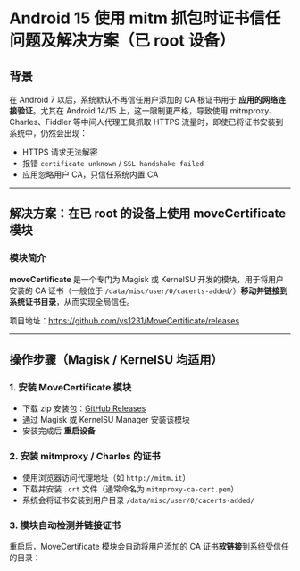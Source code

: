 # Android 15 使用 mitm 抓包时证书信任问题及解决方案（已 root 设备）

## 背景

在 Android 7 以后，系统默认不再信任用户添加的 CA 根证书用于 **应用的网络连接验证**。尤其在 Android 14/15 上，这一限制更严格，导致使用 mitmproxy、Charles、Fiddler 等中间人代理工具抓取 HTTPS 流量时，即使已将证书安装到系统中，仍然会出现：

- HTTPS 请求无法解密
- 报错 `certificate unknown` / `SSL handshake failed`
- 应用忽略用户 CA，只信任系统内置 CA

---

## 解决方案：在已 root 的设备上使用 moveCertificate 模块

### 模块简介

**moveCertificate** 是一个专门为 Magisk 或 KernelSU 开发的模块，用于将用户安装的 CA 证书（一般位于 `/data/misc/user/0/cacerts-added/`）**移动并链接到系统证书目录**，从而实现全局信任。

项目地址：https://github.com/ys1231/MoveCertificate/releases

---

## 操作步骤（Magisk / KernelSU 均适用）

### 1. 安装 MoveCertificate 模块

- 下载 zip 安装包：[GitHub Releases](https://github.com/ys1231/MoveCertificate/releases)
- 通过 Magisk 或 KernelSU Manager 安装该模块
- 安装完成后 **重启设备**

### 2. 安装 mitmproxy / Charles 的证书

- 使用浏览器访问代理地址（如 `http://mitm.it`）
- 下载并安装 `.crt` 文件（通常命名为 `mitmproxy-ca-cert.pem`）
- 系统会将证书安装到用户目录 `/data/misc/user/0/cacerts-added/`

### 3. 模块自动检测并链接证书

重启后，MoveCertificate 模块会自动将用户添加的 CA 证书**软链接**到系统受信任的目录：


